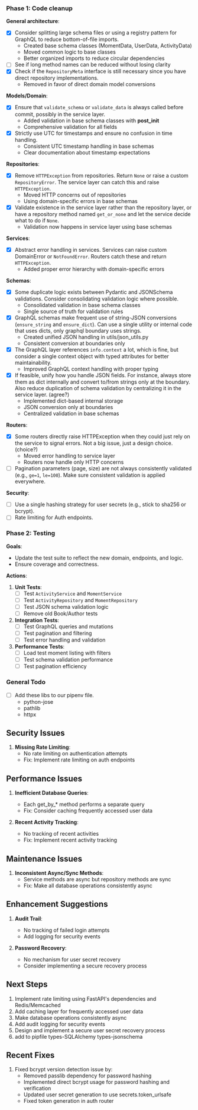 ### Phase 1: Code cleanup
**General architecture**:  
- [x] Consider splitting large schema files or using a registry pattern for GraphQL to reduce bottom-of-file imports.
  - Created base schema classes (MomentData, UserData, ActivityData)
  - Moved common logic to base classes
  - Better organized imports to reduce circular dependencies
- [ ] See if long method names can be reduced without losing clarity
- [x] Check if the `RepositoryMeta` interface is still necessary since you have direct repository implementations.
  - Removed in favor of direct domain model conversions

**Models/Domain**:  
- [x] Ensure that `validate_schema` or `validate_data` is always called before commit, possibly in the service layer.
  - Added validation in base schema classes with __post_init__
  - Comprehensive validation for all fields
- [x] Strictly use UTC for timestamps and ensure no confusion in time handling.
  - Consistent UTC timestamp handling in base schemas
  - Clear documentation about timestamp expectations

**Repositories**:  
- [x] Remove `HTTPException` from repositories. Return `None` or raise a custom `RepositoryError`. The service layer can catch this and raise `HTTPException`.
  - Moved HTTP concerns out of repositories
  - Using domain-specific errors in base schemas
- [x] Validate existence in the service layer rather than the repository layer, or have a repository method named `get_or_none` and let the service decide what to do if `None`.
  - Validation now happens in service layer using base schemas

**Services**:
- [x] Abstract error handling in services. Services can raise custom DomainError or `NotFoundError`. Routers catch these and return `HTTPException`.
  - Added proper error hierarchy with domain-specific errors

**Schemas**:  
- [x] Some duplicate logic exists between Pydantic and JSONSchema validations. Consider consolidating validation logic where possible.
  - Consolidated validation in base schema classes
  - Single source of truth for validation rules
- [x] GraphQL schemas make frequent use of string-JSON conversions (`ensure_string` and `ensure_dict`). Can use a single utility or internal code that uses dicts, only graphql boundary uses strings.
  - Created unified JSON handling in utils/json_utils.py
  - Consistent conversion at boundaries only
- [x] The GraphQL layer references `info.context` a lot, which is fine, but consider a single context object with typed attributes for better maintainability.
  - Improved GraphQL context handling with proper typing
- [x] If feasible, unify how you handle JSON fields. For instance, always store them as dict internally and convert to/from strings only at the boundary. Also reduce duplication of schema validation by centralizing it in the service layer. (agree?)
  - Implemented dict-based internal storage
  - JSON conversion only at boundaries
  - Centralized validation in base schemas

**Routers**:
- [x] Some routers directly raise HTTPException when they could just rely on the service to signal errors. Not a big issue, just a design choice. (choice?)
  - Moved error handling to service layer
  - Routers now handle only HTTP concerns
- [ ] Pagination parameters (page, size) are not always consistently validated (e.g., `ge=1`, `le=100`). Make sure consistent validation is applied everywhere.

**Security**:
- [ ] Use a single hashing strategy for user secrets (e.g., stick to sha256 or bcrypt).
- [ ] Rate limiting for Auth endpoints.

### Phase 2: Testing 

**Goals**:  
- Update the test suite to reflect the new domain, endpoints, and logic.
- Ensure coverage and correctness.

**Actions**:
1. **Unit Tests**:
   - [ ] Test `ActivityService` and `MomentService`
   - [ ] Test `ActivityRepository` and `MomentRepository`
   - [ ] Test JSON schema validation logic
   - [ ] Remove old Book/Author tests

2. **Integration Tests**:
   - [ ] Test GraphQL queries and mutations
   - [ ] Test pagination and filtering
   - [ ] Test error handling and validation

3. **Performance Tests**:
   - [ ] Load test moment listing with filters
   - [ ] Test schema validation performance
   - [ ] Test pagination efficiency

### General Todo
- [ ] Add these libs to our pipenv file.
   - python-jose
   - pathlib
   - httpx

## Security Issues

1. **Missing Rate Limiting**:
   - No rate limiting on authentication attempts
   - Fix: Implement rate limiting on auth endpoints

## Performance Issues

1. **Inefficient Database Queries**:
   - Each get_by_* method performs a separate query
   - Fix: Consider caching frequently accessed user data
   
2. **Recent Activity Tracking**:
   - No tracking of recent activities
   - Fix: Implement recent activity tracking

## Maintenance Issues

1. **Inconsistent Async/Sync Methods**:
   - Service methods are async but repository methods are sync
   - Fix: Make all database operations consistently async

## Enhancement Suggestions

1. **Audit Trail**:
   - No tracking of failed login attempts
   - Add logging for security events

2. **Password Recovery**:
   - No mechanism for user secret recovery
   - Consider implementing a secure recovery process

## Next Steps

1. Implement rate limiting using FastAPI's dependencies and Redis/Memcached
2. Add caching layer for frequently accessed user data
3. Make database operations consistently async
4. Add audit logging for security events
5. Design and implement a secure user secret recovery process
6. add to pipfile types-SQLAlchemy types-jsonschema
## Recent Fixes

1. Fixed bcrypt version detection issue by:
   - Removed passlib dependency for password hashing
   - Implemented direct bcrypt usage for password hashing and verification
   - Updated user secret generation to use secrets.token_urlsafe
   - Fixed token generation in auth router
